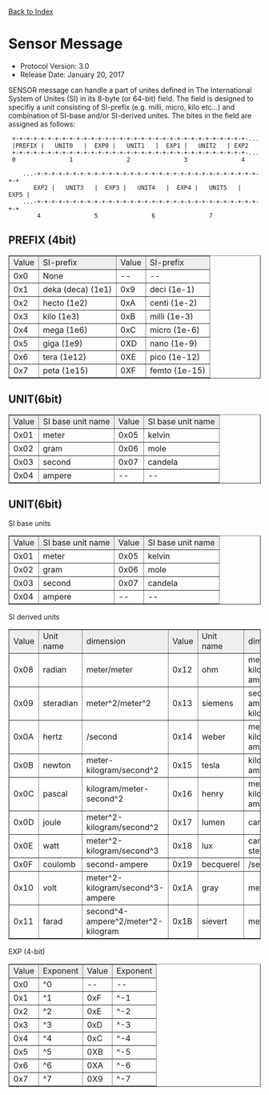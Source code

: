 [Back to Index](/Documents/Protocol/index.md)

Sensor Message
==============

- Protocol Version: 3.0
- Release Date: January 20, 2017


SENSOR message can handle a part of unites defined in The International System of Unites (SI) in its 8-byte (or 64-bit) field. The field is designed to specifiy a unit consisting of SI-prefix (e.g. milli, micro, kilo etc...) and combination of SI-base and/or SI-derived unites. The bites in the field are assigned as follows:

     +-+-+-+-+-+-+-+-+-+-+-+-+-+-+-+-+-+-+-+-+-+-+-+-+-+-+-+-+-+-+-+-+-...
     |PREFIX |   UNIT0   |  EXP0 |   UNIT1   |  EXP1 |   UNIT2   | EXP2
     +-+-+-+-+-+-+-+-+-+-+-+-+-+-+-+-+-+-+-+-+-+-+-+-+-+-+-+-+-+-+-+-+-...
     0               1               2               3               4 
    
        ...-+-+-+-+-+-+-+-+-+-+-+-+-+-+-+-+-+-+-+-+-+-+-+-+-+-+-+-+-+-+-+-+-+
           EXP2 |   UNIT3   |  EXP3 |   UNIT4   |  EXP4 |   UNIT5   |  EXP5 |
        ...-+-+-+-+-+-+-+-+-+-+-+-+-+-+-+-+-+-+-+-+-+-+-+-+-+-+-+-+-+-+-+-+-+
            4               5               6               7


PREFIX (4bit)
-------------------

<table border="1" cellpadding="5" cellspacing="0" align="center">

<tbody><tr>
<td align="left" style="background:#eeeeee;"> Value
</td><td align="left" style="background:#eeeeee;"> SI-prefix
</td><td align="left" style="background:#eeeeee;"> Value
</td><td align="left" style="background:#eeeeee;"> SI-prefix
</td></tr>
<tr>
<td align="left"> 0x0
</td><td align="left"> None
</td><td align="left"> --
</td><td align="left">--
</td></tr>
<tr>
<td align="left"> 0x1
</td><td align="left"> deka (deca) (1e1)
</td><td align="left"> 0x9
</td><td align="left"> deci (1e-1)
</td></tr>
<tr>
<td align="left"> 0x2
</td><td align="left"> hecto (1e2)
</td><td align="left"> 0xA
</td><td align="left"> centi (1e-2)
</td></tr>
<tr>
<td align="left"> 0x3
</td><td align="left"> kilo (1e3)
</td><td align="left"> 0xB
</td><td align="left"> milli (1e-3)
</td></tr>
<tr>
<td align="left"> 0x4
</td><td align="left"> mega (1e6)
</td><td align="left"> 0xC
</td><td align="left"> micro (1e-6)
</td></tr>
<tr>
<td align="left"> 0x5
</td><td align="left"> giga (1e9)
</td><td align="left"> 0XD
</td><td align="left"> nano (1e-9)
</td></tr>
<tr>
<td align="left"> 0x6
</td><td align="left"> tera (1e12)
</td><td align="left"> 0XE
</td><td align="left"> pico (1e-12)
</td></tr>
<tr>
<td align="left"> 0x7
</td><td align="left"> peta (1e15)
</td><td align="left"> 0XF
</td><td align="left"> femto (1e-15)
</td></tr>
</tbody></table>


UNIT(6bit)
-------------------

<table border="1" cellpadding="5" cellspacing="0" align="center">

<tbody><tr>
<td align="left" style="background:#eeeeee;"> Value
</td><td align="left" style="background:#eeeeee;"> SI base unit name
</td><td align="left" style="background:#eeeeee;"> Value
</td><td align="left" style="background:#eeeeee;"> SI base unit name
</td></tr>
<tr>
<td align="left"> 0x01
</td><td align="left"> meter
</td><td align="left"> 0x05
</td><td align="left"> kelvin
</td></tr>
<tr>
<td align="left"> 0x02
</td><td align="left"> gram
</td><td align="left"> 0x06
</td><td align="left"> mole
</td></tr>
<tr>
<td align="left"> 0x03
</td><td align="left"> second
</td><td align="left"> 0x07
</td><td align="left"> candela
</td></tr>
<tr>
<td align="left"> 0x04
</td><td align="left"> ampere
</td><td align="left"> --
</td><td align="left"> --
</td></tr>
</tbody></table>


UNIT(6bit)
-------------------

SI base units

<table border="1" cellpadding="5" cellspacing="0" align="center">

<tbody><tr>
<td align="left" style="background:#eeeeee;"> Value
</td><td align="left" style="background:#eeeeee;"> SI base unit name
</td><td align="left" style="background:#eeeeee;"> Value
</td><td align="left" style="background:#eeeeee;"> SI base unit name
</td></tr>
<tr>
<td align="left"> 0x01
</td><td align="left"> meter
</td><td align="left"> 0x05
</td><td align="left"> kelvin
</td></tr>
<tr>
<td align="left"> 0x02
</td><td align="left"> gram
</td><td align="left"> 0x06
</td><td align="left"> mole
</td></tr>
<tr>
<td align="left"> 0x03
</td><td align="left"> second
</td><td align="left"> 0x07
</td><td align="left"> candela
</td></tr>
<tr>
<td align="left"> 0x04
</td><td align="left"> ampere
</td><td align="left"> --
</td><td align="left"> --
</td></tr>
</tbody></table>


SI derived units

<table border="1" cellpadding="5" cellspacing="0" align="center">

<tbody><tr>
<td align="left" style="background:#eeeeee;"> Value
</td><td align="left" style="background:#eeeeee;"> Unit name
</td><td align="left" style="background:#eeeeee;"> dimension
</td><td align="left" style="background:#eeeeee;"> Value
</td><td align="left" style="background:#eeeeee;"> Unit name
</td><td align="left" style="background:#eeeeee;"> dimension
</td></tr>
<tr>
<td align="left"> 0x08
</td><td align="left"> radian
</td><td align="left"> meter/meter
</td><td align="left"> 0x12
</td><td align="left"> ohm
</td><td align="left"> meter^2-kilogram/second^3-ampere^2
</td></tr>
<tr>
<td align="left"> 0x09
</td><td align="left"> steradian
</td><td align="left"> meter^2/meter^2
</td><td align="left"> 0x13
</td><td align="left"> siemens
</td><td align="left"> second^3-ampere^2/meter^2-kilogram
</td></tr>
<tr>
<td align="left"> 0x0A
</td><td align="left"> hertz
</td><td align="left"> /second
</td><td align="left"> 0x14
</td><td align="left"> weber
</td><td align="left"> meter^2-kilogram/second^2-ampere
</td></tr>
<tr>
<td align="left"> 0x0B
</td><td align="left"> newton
</td><td align="left"> meter-kilogram/second^2
</td><td align="left"> 0x15
</td><td align="left"> tesla
</td><td align="left"> kilogram/second^2-ampere
</td></tr>
<tr>
<td align="left"> 0x0C
</td><td align="left"> pascal
</td><td align="left"> kilogram/meter-second^2
</td><td align="left"> 0x16
</td><td align="left"> henry
</td><td align="left"> meter^2-kilogram/second^2-ampere^2
</td></tr>
<tr>
<td align="left"> 0x0D
</td><td align="left"> joule
</td><td align="left"> meter^2-kilogram/second^2
</td><td align="left"> 0x17
</td><td align="left"> lumen
</td><td align="left"> candela-steradian
</td></tr>
<tr>
<td align="left"> 0x0E
</td><td align="left"> watt
</td><td align="left"> meter^2-kilogram/second^3
</td><td align="left"> 0x18
</td><td align="left"> lux
</td><td align="left"> candela-steradian/meter^2
</td></tr>
<tr>
<td align="left"> 0x0F
</td><td align="left"> coulomb
</td><td align="left"> second-ampere
</td><td align="left"> 0x19
</td><td align="left"> becquerel
</td><td align="left"> /second
</td></tr>
<tr>
<td align="left"> 0x10
</td><td align="left"> volt
</td><td align="left"> meter^2-kilogram/second^3-ampere
</td><td align="left"> 0x1A
</td><td align="left"> gray
</td><td align="left"> meter^2/second^2
</td></tr>
<tr>
<td align="left"> 0x11
</td><td align="left"> farad
</td><td align="left"> second^4-ampere^2/meter^2-kilogram
</td><td align="left"> 0x1B
</td><td align="left"> sievert
</td><td align="left"> meter^2/second^2
</td></tr>
</tbody></table>

EXP (4-bit)

<table border="1" cellpadding="5" cellspacing="0" align="center">

<tbody><tr>
<td align="left" style="background:#eeeeee;"> Value
</td><td align="left" style="background:#eeeeee;"> Exponent
</td><td align="left" style="background:#eeeeee;"> Value
</td><td align="left" style="background:#eeeeee;"> Exponent
</td></tr>
<tr>
<td align="left"> 0x0
</td><td align="left"> ^0
</td><td align="left"> --
</td><td align="left">--
</td></tr>
<tr>
<td align="left"> 0x1
</td><td align="left"> ^1
</td><td align="left"> 0xF
</td><td align="left"> ^-1
</td></tr>
<tr>
<td align="left"> 0x2
</td><td align="left"> ^2
</td><td align="left"> 0xE
</td><td align="left"> ^-2
</td></tr>
<tr>
<td align="left"> 0x3
</td><td align="left"> ^3
</td><td align="left"> 0xD
</td><td align="left"> ^-3
</td></tr>
<tr>
<td align="left"> 0x4
</td><td align="left"> ^4
</td><td align="left"> 0xC
</td><td align="left"> ^-4
</td></tr>
<tr>
<td align="left"> 0x5
</td><td align="left"> ^5
</td><td align="left"> 0XB
</td><td align="left"> ^-5
</td></tr>
<tr>
<td align="left"> 0x6
</td><td align="left"> ^6
</td><td align="left"> 0XA
</td><td align="left"> ^-6
</td></tr>
<tr>
<td align="left"> 0x7
</td><td align="left"> ^7
</td><td align="left"> 0X9
</td><td align="left"> ^-7
</td></tr>
</tbody></table>









